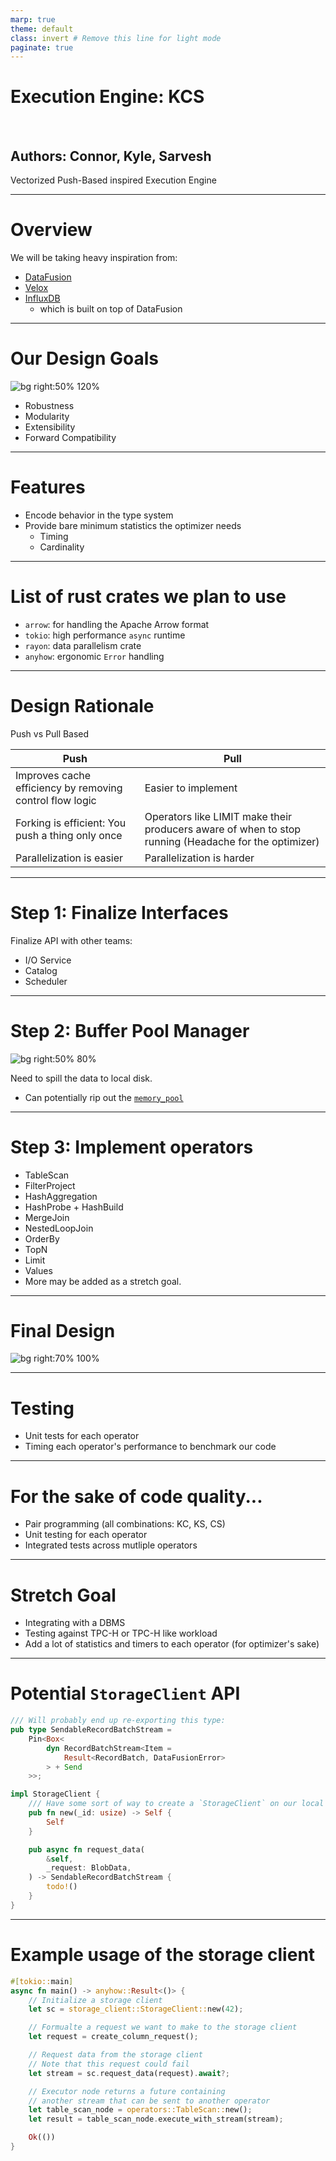 ```yaml
---
marp: true
theme: default
class: invert # Remove this line for light mode
paginate: true
---
```


# Execution Engine: KCS

<br>

## **Authors: Connor, Kyle, Sarvesh**

Vectorized Push-Based inspired Execution Engine


---


# Overview

We will be taking heavy inspiration from:
* [DataFusion](https://arrow.apache.org/datafusion/)
* [Velox](https://velox-lib.io/)
* [InfluxDB](https://github.com/influxdata/influxdb)
    * which is built on top of DataFusion


---


# Our Design Goals

![bg right:50% 120%](./images/robustness.png)

* Robustness
* Modularity
* Extensibility
* Forward Compatibility


---


# Features

* Encode behavior in the type system
* Provide bare minimum statistics the optimizer needs
    * Timing
    * Cardinality


---


# List of rust crates we plan to use

* `arrow`: for handling the Apache Arrow format
* `tokio`: high performance `async` runtime
* `rayon`: data parallelism crate
* `anyhow`: ergonomic `Error` handling


---


# Design Rationale

Push vs Pull Based

| Push | Pull |
| ---  | ---  |
| Improves cache efficiency by removing control flow logic | Easier to implement |
| Forking is efficient: You push a thing only once | Operators like LIMIT make their producers aware of when to stop running (Headache for the optimizer) |
| Parallelization is easier | Parallelization is harder |


---


# Step 1: Finalize Interfaces

Finalize API with other teams:

* I/O Service
* Catalog
* Scheduler


---


# Step 2: Buffer Pool Manager

![bg right:50% 80%](./images/bufferpool.png)

Need to spill the data to local disk.

* Can potentially rip out the [`memory_pool`](https://docs.rs/datafusion/latest/datafusion/execution/memory_pool/index.html)


---


# Step 3: Implement operators

* TableScan
* FilterProject
* HashAggregation
* HashProbe + HashBuild
* MergeJoin
* NestedLoopJoin
* OrderBy
* TopN
* Limit
* Values
* More may be added as a stretch goal.


---


# Final Design

![bg right:70% 100%](./images/architecture.drawio.svg)


---


# Testing
* Unit tests for each operator
* Timing each operator's performance to benchmark our code


---


# For the sake of code quality...

* Pair programming (all combinations: KC, KS, CS)
* Unit testing for each operator
* Integrated tests across mutliple operators


---


# Stretch Goal

* Integrating with a DBMS
* Testing against TPC-H or TPC-H like workload
* Add a lot of statistics and timers to each operator (for optimizer's sake)


---


# Potential `StorageClient` API

```rust
/// Will probably end up re-exporting this type:
pub type SendableRecordBatchStream =
    Pin<Box<
        dyn RecordBatchStream<Item =
            Result<RecordBatch, DataFusionError>
        > + Send
    >>;

impl StorageClient {
    /// Have some sort of way to create a `StorageClient` on our local node.
    pub fn new(_id: usize) -> Self {
        Self
    }

    pub async fn request_data(
        &self,
        _request: BlobData,
    ) -> SendableRecordBatchStream {
        todo!()
    }
}
```


---


# Example usage of the storage client

```rust
#[tokio::main]
async fn main() -> anyhow::Result<()> {
    // Initialize a storage client
    let sc = storage_client::StorageClient::new(42);

    // Formualte a request we want to make to the storage client
    let request = create_column_request();

    // Request data from the storage client
    // Note that this request could fail
    let stream = sc.request_data(request).await?;

    // Executor node returns a future containing
    // another stream that can be sent to another operator
    let table_scan_node = operators::TableScan::new();
    let result = table_scan_node.execute_with_stream(stream);

    Ok(())
}
```